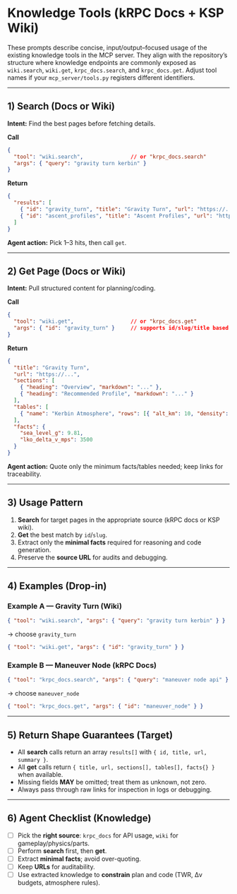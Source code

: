 # Knowledge Tools (kRPC Docs + KSP Wiki)

These prompts describe concise, input/output–focused usage of the existing knowledge tools in the MCP server. They align with the repository’s structure where knowledge endpoints are commonly exposed as `wiki.search`, `wiki.get`, `krpc_docs.search`, and `krpc_docs.get`. Adjust tool names if your `mcp_server/tools.py` registers different identifiers.

---

## 1) Search (Docs or Wiki)

**Intent:** Find the best pages before fetching details.

**Call**
```json
{
  "tool": "wiki.search",               // or "krpc_docs.search"
  "args": { "query": "gravity turn kerbin" }
}
```

**Return**
```json
{
  "results": [
    { "id": "gravity_turn", "title": "Gravity Turn", "url": "https://..." , "summary": "..." },
    { "id": "ascent_profiles", "title": "Ascent Profiles", "url": "https://..." , "summary": "..." }
  ]
}
```

**Agent action:** Pick 1–3 hits, then call `get`.

---

## 2) Get Page (Docs or Wiki)

**Intent:** Pull structured content for planning/coding.

**Call**
```json
{
  "tool": "wiki.get",                  // or "krpc_docs.get"
  "args": { "id": "gravity_turn" }     // supports id/slug/title based on server
}
```

**Return**
```json
{
  "title": "Gravity Turn",
  "url": "https://...",
  "sections": [
    { "heading": "Overview", "markdown": "..." },
    { "heading": "Recommended Profile", "markdown": "..." }
  ],
  "tables": [
    { "name": "Kerbin Atmosphere", "rows": [{ "alt_km": 10, "density": 0.413 }, ...] }
  ],
  "facts": {
    "sea_level_g": 9.81,
    "lko_delta_v_mps": 3500
  }
}
```

**Agent action:** Quote only the minimum facts/tables needed; keep links for traceability.

---

## 3) Usage Pattern

1. **Search** for target pages in the appropriate source (kRPC docs or KSP wiki).
2. **Get** the best match by `id`/`slug`.
3. Extract only the **minimal facts** required for reasoning and code generation.
4. Preserve the **source URL** for audits and debugging.

---

## 4) Examples (Drop-in)

### Example A — Gravity Turn (Wiki)
```json
{ "tool": "wiki.search", "args": { "query": "gravity turn kerbin" } }
```
→ choose `gravity_turn`

```json
{ "tool": "wiki.get", "args": { "id": "gravity_turn" } }
```

### Example B — Maneuver Node (kRPC Docs)
```json
{ "tool": "krpc_docs.search", "args": { "query": "maneuver node api" } }
```
→ choose `maneuver_node`

```json
{ "tool": "krpc_docs.get", "args": { "id": "maneuver_node" } }
```

---

## 5) Return Shape Guarantees (Target)

- All **search** calls return an array `results[]` with `{ id, title, url, summary }`.
- All **get** calls return `{ title, url, sections[], tables[], facts{} }` when available.
- Missing fields **MAY** be omitted; treat them as unknown, not zero.
- Always pass through raw links for inspection in logs or debugging.

---

## 6) Agent Checklist (Knowledge)

- [ ] Pick the **right source**: `krpc_docs` for API usage, `wiki` for gameplay/physics/parts.
- [ ] Perform **search** first, then **get**.
- [ ] Extract **minimal facts**; avoid over-quoting.
- [ ] Keep **URLs** for auditability.
- [ ] Use extracted knowledge to **constrain** plan and code (TWR, Δv budgets, atmosphere rules).
